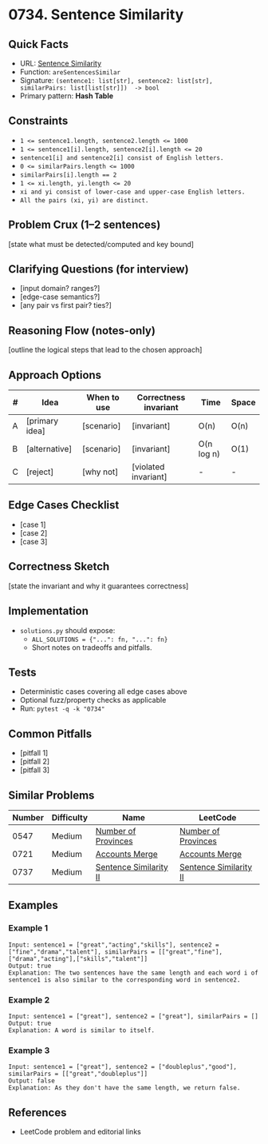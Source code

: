 # 0734. Sentence Similarity

## Quick Facts

- URL: [Sentence Similarity](https://leetcode.com/problems/sentence-similarity/)
- Function: `areSentencesSimilar`
- Signature: `(sentence1: list[str], sentence2: list[str], similarPairs: list[list[str]])  -> bool`
- Primary pattern: **Hash Table**

## Constraints

- `1 <= sentence1.length, sentence2.length <= 1000`
- `1 <= sentence1[i].length, sentence2[i].length <= 20`
- `sentence1[i] and sentence2[i] consist of English letters.`
- `0 <= similarPairs.length <= 1000`
- `similarPairs[i].length == 2`
- `1 <= xi.length, yi.length <= 20`
- `xi and yi consist of lower-case and upper-case English letters.`
- `All the pairs (xi, yi) are distinct.`

## Problem Crux (1–2 sentences)

[state what must be detected/computed and key bound]

## Clarifying Questions (for interview)

- [input domain? ranges?]
- [edge-case semantics?]
- [any pair vs first pair? ties?]

## Reasoning Flow (notes-only)

[outline the logical steps that lead to the chosen approach]

## Approach Options

| #   | Idea           | When to use | Correctness invariant | Time       | Space |
| --- | -------------- | ----------- | --------------------- | ---------- | ----- |
| A   | [primary idea] | [scenario]  | [invariant]           | O(n)       | O(n)  |
| B   | [alternative]  | [scenario]  | [invariant]           | O(n log n) | O(1)  |
| C   | [reject]       | [why not]   | [violated invariant]  | -          | -     |

## Edge Cases Checklist

- [case 1]
- [case 2]
- [case 3]

## Correctness Sketch

[state the invariant and why it guarantees correctness]

## Implementation

- `solutions.py` should expose:
    - `ALL_SOLUTIONS = {"...": fn, "...": fn}`
    - Short notes on tradeoffs and pitfalls.

## Tests

- Deterministic cases covering all edge cases above
- Optional fuzz/property checks as applicable
- Run: `pytest -q -k "0734"`

## Common Pitfalls

- [pitfall 1]
- [pitfall 2]
- [pitfall 3]

## Similar Problems

| Number | Difficulty | Name                                                               | LeetCode                                                                        |
| ------ | ---------- | ------------------------------------------------------------------ | ------------------------------------------------------------------------------- |
| 0547   | Medium     | [Number of Provinces](../0547-number-of-provinces/readme.md)       | [Number of Provinces](https://leetcode.com/problems/number-of-provinces/)       |
| 0721   | Medium     | [Accounts Merge](../0721-accounts-merge/readme.md)                 | [Accounts Merge](https://leetcode.com/problems/accounts-merge/)                 |
| 0737   | Medium     | [Sentence Similarity II](../0737-sentence-similarity-ii/readme.md) | [Sentence Similarity II](https://leetcode.com/problems/sentence-similarity-ii/) |

## Examples

### Example 1

```text
Input: sentence1 = ["great","acting","skills"], sentence2 = ["fine","drama","talent"], similarPairs = [["great","fine"],["drama","acting"],["skills","talent"]]
Output: true
Explanation: The two sentences have the same length and each word i of sentence1 is also similar to the corresponding word in sentence2.
```

### Example 2

```text
Input: sentence1 = ["great"], sentence2 = ["great"], similarPairs = []
Output: true
Explanation: A word is similar to itself.
```

### Example 3

```text
Input: sentence1 = ["great"], sentence2 = ["doubleplus","good"], similarPairs = [["great","doubleplus"]]
Output: false
Explanation: As they don't have the same length, we return false.
```

## References

- LeetCode problem and editorial links
